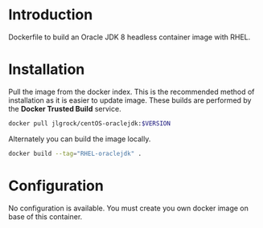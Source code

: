 # Introduction

Dockerfile to build an Oracle JDK 8 headless container image with RHEL.

# Installation

Pull the image from the docker index. This is the recommended method of installation as it is easier to update image. These builds are performed by the **Docker Trusted Build** service.

```bash
docker pull jlgrock/centOS-oraclejdk:$VERSION
```

Alternately you can build the image locally.

```bash
docker build --tag="RHEL-oraclejdk" .
```

# Configuration

No configuration is available. You must create you own docker image on base of this container.


